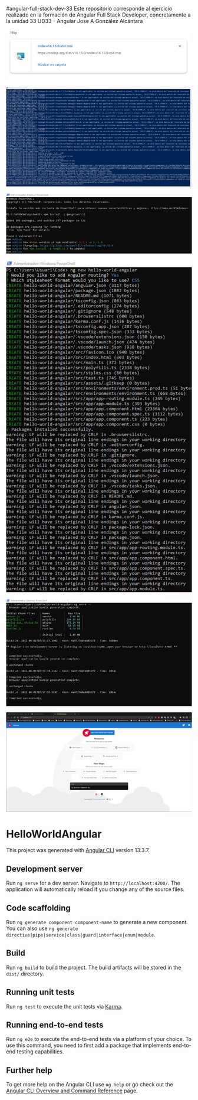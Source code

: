 #angular-full-stack-dev-33 
Este repositorio corresponde al ejercicio realizado en la formación de Angular Full Stack Developer, concretamente a la unidad 33 UD33 - Angular Jose A González Alcántara

![image](https://github.com/JagaScripts/angular-full-stack-dev-33/blob/main/imagenes/Captura%20de%20pantalla%202022-06-01%20105751.jpg)

![image](https://github.com/JagaScripts/angular-full-stack-dev-33/blob/main/imagenes/nodejs.jpg)

![image](https://github.com/JagaScripts/angular-full-stack-dev-33/blob/main/imagenes/npm-i-g-angular.jpg)

![image](https://github.com/JagaScripts/angular-full-stack-dev-33/blob/main/imagenes/ng-new-hello-world-angular.jpg)

![image](https://github.com/JagaScripts/angular-full-stack-dev-33/blob/main/imagenes/ng-serve-o-shell.jpg)

![image](https://github.com/JagaScripts/angular-full-stack-dev-33/blob/main/imagenes/ng-serve-o.jpg)

# HelloWorldAngular

This project was generated with [Angular CLI](https://github.com/angular/angular-cli) version 13.3.7.

## Development server

Run `ng serve` for a dev server. Navigate to `http://localhost:4200/`. The application will automatically reload if you change any of the source files.

## Code scaffolding

Run `ng generate component component-name` to generate a new component. You can also use `ng generate directive|pipe|service|class|guard|interface|enum|module`.

## Build

Run `ng build` to build the project. The build artifacts will be stored in the `dist/` directory.

## Running unit tests

Run `ng test` to execute the unit tests via [Karma](https://karma-runner.github.io).

## Running end-to-end tests

Run `ng e2e` to execute the end-to-end tests via a platform of your choice. To use this command, you need to first add a package that implements end-to-end testing capabilities.

## Further help

To get more help on the Angular CLI use `ng help` or go check out the [Angular CLI Overview and Command Reference](https://angular.io/cli) page.
